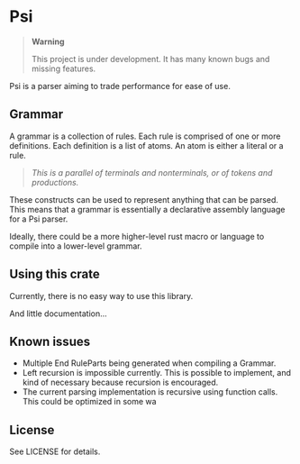 # Psi
> **Warning**
>
> This project is under development. It has many known bugs and missing features.

Psi is a parser aiming to trade performance for ease of use.

## Grammar
A grammar is a collection of rules. 
Each rule is comprised of one or more definitions.
Each definition is a list of atoms. 
An atom is either a literal or a rule. 
> *This is a parallel of terminals and nonterminals, or of tokens and productions.* 

These constructs can be used to represent anything that can be parsed.
This means that a grammar is essentially a declarative assembly language for a Psi parser.

Ideally, there could be a more higher-level rust macro or language to compile into a lower-level grammar.

## Using this crate
Currently, there is no easy way to use this library.

And little documentation...

## Known issues
  - Multiple End RuleParts being generated when compiling a Grammar.
   - Left recursion is impossible currently. This is possible to implement, and kind of necessary because recursion is encouraged.
   - The current parsing implementation is recursive using function calls. This could be optimized in some wa

## License
See LICENSE for details.